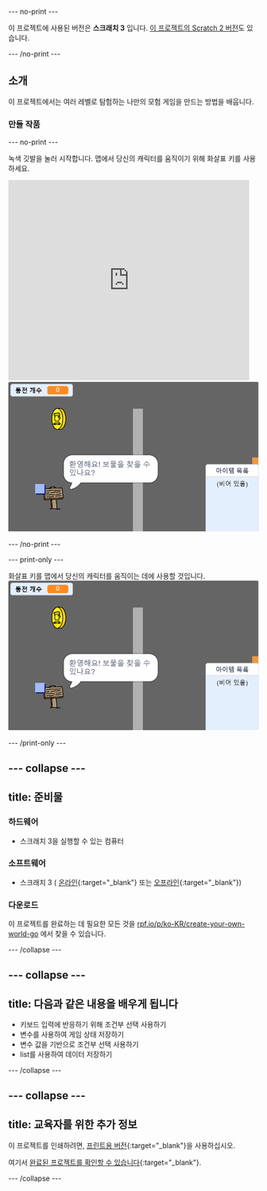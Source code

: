 --- no-print ---

이 프로젝트에 사용된 버전은 **스크래치 3** 입니다. [이 프로젝트의 Scratch 2 버전](https://projects.raspberrypi.org/ko-KR/projects/create-your-own-world-scratch2)도 있습니다.

--- /no-print ---

## 소개

이 프로젝트에서는 여러 레벨로 탐험하는 나만의 모험 게임을 만드는 방법을 배웁니다.

### 만들 작품

--- no-print ---

녹색 깃발을 눌러 시작합니다. 맵에서 당신의 캐릭터를 움직이기 위해 화살표 키를 사용하세요.

<div class="scratch-preview">
  <iframe allowtransparency="true" width="485" height="402" src="https://scratch.mit.edu/projects/embed/389819528/?autostart=false" frameborder="0" scrolling="no"></iframe>
  <img src="images/showcase.png">
</div>

--- /no-print ---

--- print-only ---

화살표 키를 맵에서 당신의 캐릭터를 움직이는 데에 사용할 것입니다. ![showcase.png](images/showcase.png)

--- /print-only ---

--- collapse ---
---
title: 준비물
---

### 하드웨어

- 스크래치 3을 실행할 수 있는 컴퓨터

### 소프트웨어

- 스크래치 3 ( [온라인](https://rpf.io/scratchon){:target="_blank"} 또는 [오프라인](https://rpf.io/scratchoff){:target="_blank"})

### 다운로드

이 프로젝트를 완료하는 데 필요한 모든 것을 [rpf.io/p/ko-KR/create-your-own-world-go](https://rpf.io/p/ko-KR/create-your-own-world-go) 에서 찾을 수 있습니다.

--- /collapse ---

--- collapse ---
---
title: 다음과 같은 내용을 배우게 됩니다
---

- 키보드 입력에 반응하기 위해 조건부 선택 사용하기
- 변수를 사용하여 게임 상태 저장하기
- 변수 값을 기반으로 조건부 선택 사용하기
- list를 사용하여 데이터 저장하기

--- /collapse ---

--- collapse ---
---
title: 교육자를 위한 추가 정보
---

이 프로젝트를 인쇄하려면, [프린트용 버전](https://projects.raspberrypi.org/ko-KR/projects/create-your-own-world/print){:target="_blank"}을 사용하십시오.

여기서 [완료된 프로젝트를 확인할 수 있습니다](https://rpf.io/p/ko-KR/create-your-own-world-get){:target="_blank"}.

--- /collapse ---